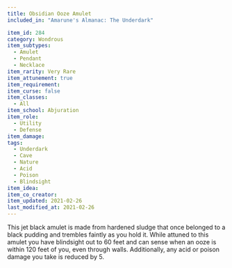 ```yaml
---
title: Obsidian Ooze Amulet
included_in: "Amarune's Almanac: The Underdark"

item_id: 284
category: Wondrous
item_subtypes: 
  - Amulet
  - Pendant
  - Necklace
item_rarity: Very Rare
item_attunement: true
item_requirement: 
item_curse: false
item_classes: 
  - All
item_school: Abjuration
item_role: 
  - Utility
  - Defense
item_damage: 
tags:
  - Underdark
  - Cave
  - Nature
  - Acid
  - Poison
  - Blindsight
item_idea: 
item_co_creator: 
item_updated: 2021-02-26
last_modified_at: 2021-02-26
---
```


This jet black amulet is made from hardened sludge that once belonged to a black pudding and trembles faintly as you hold it. While attuned to this amulet you have blindsight out to 60 feet and can sense when an ooze is within 120 feet of you, even through walls. Additionally, any acid or poison damage you take is reduced by 5.
